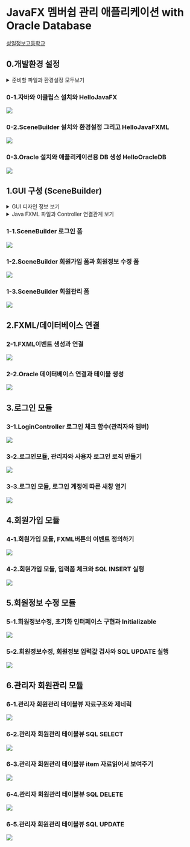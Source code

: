 # JavaFX 멤버쉽 관리 애플리케이션 with Oracle Database

[성일정보고등학교](https://github.com/upj53/javafx-membership)    

## 0.개발환경 설정

<details><summary>준비할 파일과 환경설정 모두보기</summary>
<pre>
▶▶▶▶▶준비하기◀◀◀◀◀
▷개발환경을 구성할 때 필요한 파일
1.eclipse-inst-jre-win64.exe
2.openjdk-15.0.2_windows-x64_bin.zip
3.openjfx-15.0.1_windows-x64_bin-sdk.zip
4.SceneBuilder-16.0.0.exe
5.OracleXE112_Win64.zip
6.sqldeveloper-21.2.0.187.1842-x64.zip
<br>
▶▶▶▶▶GUI 디자인 정보◀◀◀◀◀
▷컬러 코드
메인색 : #304dff
보조색 : #ccd3ff

▷GUI 폼 종류
1.공통
로그인 폼
2.사용자
회원가입 폼
회원정보 수정 폼
3.관리자
회원관리 폼
  
▷JavaFX FXML 변수
1.로그인 폼 JavaFX ID
체크박스 : adminCheckBox
사용자 아이디 : useridTextField
사용자 암호 : passwordPasswordField
로그인 버튼 : loginButton
회원가입 버튼 : registrationButton
취소 버튼 : cancelButton
창닫기 버튼 : closeButton

2-1.회원가입 폼 JavaFX ID
이름 : usernameTextField
아이디 : useridTextField
암호 : password1PasswordField
암호 확인 : password2PasswordField
학년 : hakTextField
반 : banTextField
번호 : bunTextField
회원가입 버튼 : submitButton
취소 버튼 : cancelButton
창닫기 : closeButton

2-2.회원정보 수정 폼 JavaFX ID
이름 : usernameTextField
아이디 : useridTextField
암호 : password1PasswordField
암호 확인 : password2PasswordField
학년 : hakTextField
반 : banTextField
번호 : bunTextField
회원가입 버튼 : modifyButton
취소 버튼 : resetButton
창닫기 : closeButton

3-1.회원관리 폼 JavaFX ID
이름 : usernameTextField
아이디 : useridTextField
암호 : password1PasswordField
암호 확인 : password2PasswordField
학년 : hakTextField
반 : banTextField
번호 : bunTextField
수정 버튼 : updateButton
삭제 버튼 : deleteButton
리스트 읽기 버튼 : readlistButton
창닫기 버튼 : closeButton
테이블 뷰 : membershipTableView
칼럼(이름) : userNameTableColumn
칼럼(아이디) : userIdTableColumn
칼럼(암호) : userPasswordTableColumn
칼럼(학년) : userHakTableColumn
칼럼(반) : userBanTableColumn
칼럼(번호) : userBunTableColumn

▶▶▶▶▶Java & FXML◀◀◀◀◀
▷Java FXML 파일과 Controller 연결관계 보기
0.Main.java
1.DBConnection.java
2.LoginController.java ↔ login.fxml
3.RegistrationController.java ↔ registration.fxml
4.ModificationController.java ↔ modification.fxml
5.MembershipController.java ↔ membership.fxml
</pre>
</details>
  
### 0-1.자바와 이클립스 설치와 HelloJavaFX
[![](http://img.youtube.com/vi/WwiBVttXo8k/0.jpg)](https://youtu.be/WwiBVttXo8k)

### 0-2.SceneBuilder 설치와 환경설정 그리고 HelloJavaFXML
[![](http://img.youtube.com/vi/udBUx-6wLto/0.jpg)](https://youtu.be/udBUx-6wLto)

### 0-3.Oracle 설치와 애플리케이션용 DB 생성 HelloOracleDB
[![](http://img.youtube.com/vi/cnf_qzN-UEQ/0.jpg)](https://youtu.be/cnf_qzN-UEQ)

## 1.GUI 구성 (SceneBuilder)

<details><summary>GUI 디자인 정보 보기</summary>
<pre>
▶컬러 코드
메인색 : #304dff
보조색 : #ccd3ff

▶GUI 폼
1.공통
로그인 폼
2.사용자
회원가입 폼
회원정보 수정 폼
3.관리자
회원관리 폼

▶JavaFX FXML 변수
1.로그인 폼 JavaFX ID
체크박스 : adminCheckBox
사용자 아이디 : useridTextField
사용자 암호 : passwordPasswordField
로그인 버튼 : loginButton
회원가입 버튼 : registrationButton
취소 버튼 : cancelButton
창닫기 버튼 : closeButton

2-1.회원가입 폼 JavaFX ID
이름 : usernameTextField
아이디 : useridTextField
암호 : password1PasswordField
암호 확인 : password2PasswordField
학년 : hakTextField
반 : banTextField
번호 : bunTextField
회원가입 버튼 : submitButton
취소 버튼 : cancelButton
창닫기 : closeButton

2-2.회원정보 수정 폼 JavaFX ID
이름 : usernameTextField
아이디 : useridTextField
암호 : password1PasswordField
암호 확인 : password2PasswordField
학년 : hakTextField
반 : banTextField
번호 : bunTextField
회원가입 버튼 : modifyButton
취소 버튼 : resetButton
창닫기 : closeButton

3-1.회원관리 폼 JavaFX ID
이름 : usernameTextField
아이디 : useridTextField
암호 : password1PasswordField
암호 확인 : password2PasswordField
학년 : hakTextField
반 : banTextField
번호 : bunTextField
수정 버튼 : updateButton
삭제 버튼 : deleteButton
리스트 읽기 버튼 : readlistButton
창닫기 버튼 : closeButton
테이블 뷰 : membershipTableView
칼럼(이름) : userNameTableColumn
칼럼(아이디) : userIdTableColumn
칼럼(암호) : userPasswordTableColumn
칼럼(학년) : userHakTableColumn
칼럼(반) : userBanTableColumn
칼럼(번호) : userBunTableColumn
</pre>
</details>
  
<details><summary>Java FXML 파일과 Controller 연결관계 보기</summary>
<pre>
0.Main.java
1.DBConnection.java
2.LoginController.java ↔ login.fxml
3.RegistrationController.java ↔ registration.fxml
4.ModificationController.java ↔ modification.fxml
5.MembershipController.java ↔ membership.fxml

MVC 디자인 패턴을 사용하는 Java 프로그래밍 기법
</pre>
</details>

### 1-1.SceneBuilder 로그인 폼
[![](http://img.youtube.com/vi/G5ypEZekaJc/0.jpg)](https://youtu.be/G5ypEZekaJc)

### 1-2.SceneBuilder 회원가입 폼과 회원정보 수정 폼
[![](http://img.youtube.com/vi/D63n9r8WRWw/0.jpg)](https://youtu.be/D63n9r8WRWw)

### 1-3.SceneBuilder 회원관리 폼
[![](http://img.youtube.com/vi/Ephh5lQ-l8k/0.jpg)](https://youtu.be/Ephh5lQ-l8k)

## 2.FXML/데이터베이스 연결
### 2-1.FXML이벤트 생성과 연결
[![](http://img.youtube.com/vi/fwtjP5wqqtw/0.jpg)](https://youtu.be/fwtjP5wqqtw)

### 2-2.Oracle 데이터베이스 연결과 테이블 생성
[![](http://img.youtube.com/vi/2m0badpnQr0/0.jpg)](https://youtu.be/2m0badpnQr0)

## 3.로그인 모듈
### 3-1.LoginController 로그인 체크 함수(관리자와 멤버)
[![](http://img.youtube.com/vi/_VifYYLQ1NA/0.jpg)](https://youtu.be/_VifYYLQ1NA)

### 3-2.로그인모듈, 관리자와 사용자 로그인 로직 만들기
[![](http://img.youtube.com/vi/ttv_vIXm2e0/0.jpg)](https://youtu.be/ttv_vIXm2e0)

### 3-3.로그인 모듈, 로그인 계정에 따른 새창 열기
[![](http://img.youtube.com/vi/cFTJUtAdWTI/0.jpg)](https://youtu.be/cFTJUtAdWTI)

## 4.회원가입 모듈
### 4-1.회원가입 모듈, FXML버튼의 이벤트 정의하기
[![](http://img.youtube.com/vi/9bO-R6Q4vnQ/0.jpg)](https://youtu.be/9bO-R6Q4vnQ)

### 4-2.회원가입 모듈, 입력폼 체크와 SQL INSERT 실행
[![](http://img.youtube.com/vi/oLgLypQyUCM/0.jpg)](https://youtu.be/oLgLypQyUCM)

## 5.회원정보 수정 모듈
### 5-1.회원정보수정, 초기화 인터페이스 구현과 Initializable
[![](http://img.youtube.com/vi/rZoM9W2p4s0/0.jpg)](https://youtu.be/rZoM9W2p4s0)

### 5-2.회원정보수정, 회원정보 입력값 검사와 SQL UPDATE 실행
[![](http://img.youtube.com/vi/sF33oK0_JXI/0.jpg)](https://youtu.be/sF33oK0_JXI)

## 6.관리자 회원관리 모듈
### 6-1.관리자 회원관리 테이블뷰 자료구조와 제네릭
[![](http://img.youtube.com/vi/NIO9EktdmmU/0.jpg)](https://youtu.be/NIO9EktdmmU)

### 6-2.관리자 회원관리 테이블뷰 SQL SELECT
[![](http://img.youtube.com/vi/3xL6E_gvKAg/0.jpg)](https://youtu.be/3xL6E_gvKAg)

### 6-3.관리자 회원관리 테이블뷰 item 자료읽어서 보여주기
[![](http://img.youtube.com/vi/qGfFpGnqPZA/0.jpg)](https://youtu.be/qGfFpGnqPZA)

### 6-4.관리자 회원관리 테이블뷰 SQL DELETE
[![](http://img.youtube.com/vi/ZGBzUqWVQQw/0.jpg)](https://youtu.be/ZGBzUqWVQQw)

### 6-5.관리자 회원관리 테이블뷰 SQL UPDATE
[![](http://img.youtube.com/vi/KLlBkHpqGk8/0.jpg)](https://youtu.be/KLlBkHpqGk8)
